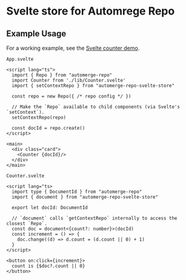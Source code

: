 # Svelte store for Automrege Repo

## Example Usage

For a working example, see the [Svelte counter demo](../automerge-repo-demo-counter-svelte/).

`App.svelte`

```svelte
<script lang="ts">
  import { Repo } from "automerge-repo"
  import Counter from './lib/Counter.svelte'
  import { setContextRepo } from "automerge-repo-svelte-store"

  const repo = new Repo({ /* repo config */ })

  // Make the `Repo` available to child components (via Svelte's `setContext`). 
  setContextRepo(repo)

  const docId = repo.create()
</script>

<main>
  <div class="card">
    <Counter {docId}/>
  </div>
</main>
```

`Counter.svelte`

```svelte
<script lang="ts>
  import type { DocumentId } from "automerge-repo"
  import { document } from "automerge-repo-svelte-store"

  export let docId: DocumentId

  // `document` calls `getContextRepo` internally to access the closest `Repo`.
  const doc = document<{count?: number}>(docId)
  const increment = () => {
    doc.change((d) => d.count = (d.count || 0) + 1)
  }
</script>

<button on:click={increment}>
  count is {$doc?.count || 0}
</button>
```